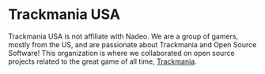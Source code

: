 # Trackmania USA

Trackmania USA is not affiliate with Nadeo. We are a group of gamers, mostly from the US, and are passionate about Trackmania and Open Source Software! This organization is where we collaborated on open source projects related to the great game of all time, [Trackmania](https://www.trackmania.com/).
